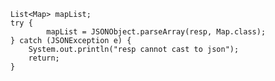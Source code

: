     List<Map> mapList;
    try {
            mapList = JSONObject.parseArray(resp, Map.class);
    } catch (JSONException e) {
        System.out.println("resp cannot cast to json");
        return;
    }
